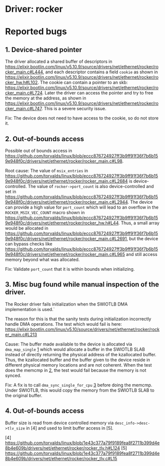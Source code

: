 # Driver: rocker

# Reported bugs
## 1. Device-shared pointer

The driver allocated a shared buffer of descriptors in https://elixir.bootlin.com/linux/v5.10.9/source/drivers/net/ethernet/rocker/rocker_main.c#L444, and each descriptor contains a field `cookie` as shown in https://elixir.bootlin.com/linux/v5.10.9/source/drivers/net/ethernet/rocker/rocker_hw.h#L102.
The cookie can contain a pointer to an skb: https://elixir.bootlin.com/linux/v5.10.9/source/drivers/net/ethernet/rocker/rocker_main.c#L724.
Later the driver can access the pointer and try to free the memory at the address, as shown in https://elixir.bootlin.com/linux/v5.10.9/source/drivers/net/ethernet/rocker/rocker_main.c#L747.
This is a severe security issue.

Fix:
The device does not need to have access to the cookie, so do not store it.

## 2. Out-of-bounds access

Possible out of bounds access in https://github.com/torvalds/linux/blob/eccc876724927ff3b9ff91f36f7b6b159e948f0c/drivers/net/ethernet/rocker/rocker_main.c#L98.

Root cause:
The value of `msix_entries` in https://github.com/torvalds/linux/blob/eccc876724927ff3b9ff91f36f7b6b159e948f0c/drivers/net/ethernet/rocker/rocker_main.c#L2684 is device-controlled.
The value of `rocker->port_count` is also device-controlled and set in https://github.com/torvalds/linux/blob/eccc876724927ff3b9ff91f36f7b6b159e948f0c/drivers/net/ethernet/rocker/rocker_main.c#L2944.
The device can provide a high value for `port_count` which will lead to an overflow in the `ROCKER_MSIX_VEC_COUNT` macro shown in https://github.com/torvalds/linux/blob/eccc876724927ff3b9ff91f36f7b6b159e948f0c/drivers/net/ethernet/rocker/rocker_hw.h#L44.
Thus, a small array would be allocated in https://github.com/torvalds/linux/blob/eccc876724927ff3b9ff91f36f7b6b159e948f0c/drivers/net/ethernet/rocker/rocker_main.c#L2691, but the device can bypass checks like https://github.com/torvalds/linux/blob/eccc876724927ff3b9ff91f36f7b6b159e948f0c/drivers/net/ethernet/rocker/rocker_main.c#L965 and still access memory beyond what was allocated.

Fix:
Validate `port_count` that it is within bounds when initializing.

## 3. Misc bug found while manual inspection of the driver.

The Rocker driver fails initialization when the SWIOTLB DMA implementation is used.`

The reason for this is that the sanity tests during initialization incorrectly handle DMA
operations. The test which would fail is here:
https://elixir.bootlin.com/linux/v5.10/source/drivers/net/ethernet/rocker/rocker_main.c#L213

Cause:
The buffer made available to the device is allocated via `dma_map_single` [1] which would
allocate a buffer in the SWIOTLB SLAB instead of directly returning the physical address of
the kzallocated buffer. Thus, the kzallocated buffer and the buffer given to the device
reside in different physical memory locations and are not coherent.
When the test does the memcmp in [2], the test would fail because the memory is not synced.

Fix:
A fix is to call `dma_sync_single_for_cpu` [3] before doing the memcmp. Under SWIOTLB, this
would copy the memory from the SWIOTLB SLAB to the original buffer.


[1]: https://elixir.bootlin.com/linux/v5.10/source/drivers/net/ethernet/rocker/rocker_main.c#L203
[2]: https://elixir.bootlin.com/linux/v5.10/source/drivers/net/ethernet/rocker/rocker_main.c#L172
[3]: https://elixir.bootlin.com/linux/v5.10/source/include/linux/dma-mapping.h#L117

## 4. Out-of-bounds access

Buffer size is read from device controlled memory via `desc_info->desc->tlv_size` in [4] and used to limit buffer access in [5].


[4] https://github.com/torvalds/linux/blob/1e43c377a79f9189fea8f2711b399d4e8b4e609b/drivers/net/ethernet/rocker/rocker_tlv.h#L124
[5] https://github.com/torvalds/linux/blob/1e43c377a79f9189fea8f2711b399d4e8b4e609b/drivers/net/ethernet/rocker/rocker_tlv.c#L15
